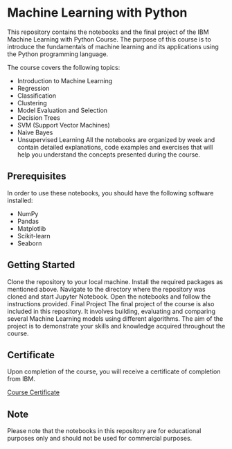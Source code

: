 # Machine Learning with Python

This repository contains the notebooks and the final project of the IBM Machine Learning with Python Course. The purpose of this course is to introduce the fundamentals of machine learning and its applications using the Python programming language.

The course covers the following topics:

- Introduction to Machine Learning
- Regression
- Classification
- Clustering
- Model Evaluation and Selection
- Decision Trees
- SVM (Support Vector Machines)
- Naive Bayes
- Unsupervised Learning
All the notebooks are organized by week and contain detailed explanations, code examples and exercises that will help you understand the concepts presented during the course.

## Prerequisites
In order to use these notebooks, you should have the following software installed:

- NumPy
- Pandas
- Matplotlib
- Scikit-learn
- Seaborn

## Getting Started
Clone the repository to your local machine.
Install the required packages as mentioned above.
Navigate to the directory where the repository was cloned and start Jupyter Notebook.
Open the notebooks and follow the instructions provided.
Final Project
The final project of the course is also included in this repository. It involves building, evaluating and comparing several Machine Learning models using different algorithms. The aim of the project is to demonstrate your skills and knowledge acquired throughout the course.

## Certificate
Upon completion of the course, you will receive a certificate of completion from IBM.

[Course Certificate](https://coursera.org/share/3f8090ce3a8860cb43fc65e1bdcea990)

## Note
Please note that the notebooks in this repository are for educational purposes only and should not be used for commercial purposes.

